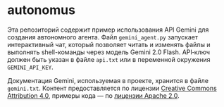 # autonomus

Эта репозиторий содержит пример использования API Gemini для создания автономного агента.
Файл `gemini_agent.py` запускает интерактивный чат, который позволяет читать и
изменять файлы и выполнять shell-команды через модель Gemini 2.0 Flash.
API‑ключ должен быть указан в файле `api.txt` или в переменной окружения
`GEMINI_API_KEY`.

Документация Gemini, используемая в проекте, хранится в файле `gemini.txt`.
Контент предоставляется по лицензии [Creative Commons Attribution 4.0](https://creativecommons.org/licenses/by/4.0/),
примеры кода — по [лицензии Apache 2.0](https://www.apache.org/licenses/LICENSE-2.0).
